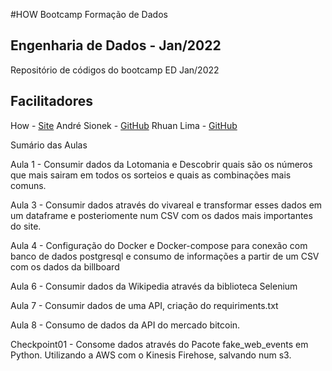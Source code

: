 #HOW Bootcamp Formação de Dados

## Engenharia de Dados - Jan/2022

Repositório de códigos do bootcamp ED Jan/2022

## Facilitadores

How          - [Site](https://howedu.com.br)
André Sionek - [GitHub](https://github.com/andresionek91)
Rhuan Lima   - [GitHub](https://github.com/rhuanlima)

Sumário das Aulas

Aula 1 - 
Consumir dados da Lotomania e Descobrir quais são os números que mais sairam em todos os sorteios e quais as combinações mais comuns.

Aula 3 - 
Consumir dados através do vivareal e transformar esses dados em um dataframe e posteriomente num CSV com os dados mais importantes do site.

Aula 4 - 
Configuração do Docker e Docker-compose para conexão com banco de dados postgresql e consumo de informações a partir de um CSV com os dados da billboard

Aula 6 - 
Consumir dados da Wikipedia através da biblioteca Selenium

Aula 7 - 
Consumir dados de uma API, criação do requiriments.txt 

Aula 8 - 
Consumo de dados da API do mercado bitcoin.

Checkpoint01 -
Consome dados através do Pacote fake_web_events em Python. Utilizando a AWS com o Kinesis Firehose, salvando num s3.
